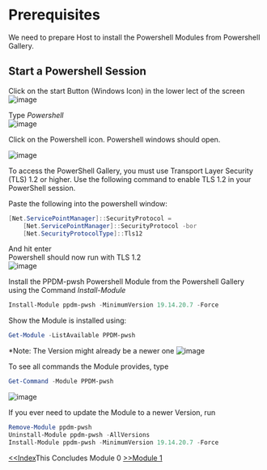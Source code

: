 # Prerequisites

We need to prepare Host to install the Powershell Modules from Powershell Gallery.

## Start a Powershell Session

Click on the start Button (Windows Icon) in the lower lect of the screen  
![image](https://github.com/dell-democenter/dell-democenter.github.io/assets/8255007/af061171-7837-4325-938e-17874a5a9ad7)

Type *Powershell*  
![image](https://github.com/dell-democenter/dell-democenter.github.io/assets/8255007/af11bd07-7294-4b30-8a4e-dba1717bbd51)

Click on the Powershell icon.
Powershell windows should open.  

![image](https://github.com/dell-democenter/dell-democenter.github.io/assets/8255007/5746bdca-92c4-4dd0-bc23-5a76f0fa2b4e)

To access the PowerShell Gallery, you must use Transport Layer Security (TLS) 1.2 or higher. Use the following command to enable TLS 1.2 in your PowerShell session.  

Paste the following into the powershell window:  

```Powershell
[Net.ServicePointManager]::SecurityProtocol =
    [Net.ServicePointManager]::SecurityProtocol -bor
    [Net.SecurityProtocolType]::Tls12
```

And hit enter  
Powershell should now run with TLS 1.2  
![image](https://github.com/dell-democenter/dell-democenter.github.io/assets/8255007/cf012473-bd0b-4909-8a34-9efd5dbdf949)

Install the PPDM-pwsh Powershell Module from the Powershell Gallery using the Command *Install-Module*  

```Powershell
Install-Module ppdm-pwsh -MinimumVersion 19.14.20.7 -Force
```

Show the Module is installed using:

```Powershell
Get-Module -ListAvailable PPDM-pwsh
```

*Note: The Version might already be a newer one
![image](https://github.com/dell-democenter/dell-democenter.github.io/assets/8255007/28b26ce5-2dad-4061-9c48-f988f241319e)

To see all commands the Module provides, type 

```Powershell
Get-Command -Module PPDM-pwsh
```

![image](https://github.com/dell-democenter/dell-democenter.github.io/assets/8255007/17d58ca8-2b21-46f9-b10e-c36f9ad093f3)

If you ever need to update the Module to a newer Version, run

```Powershell
Remove-Module ppdm-pwsh
Uninstall-Module ppdm-pwsh -AllVersions
Install-Module ppdm-pwsh -MinimumVersion 19.14.20.7 -Force
```

[<<Index](./README.md)This Concludes Module 0 [>>Module 1](./Module_1.md)